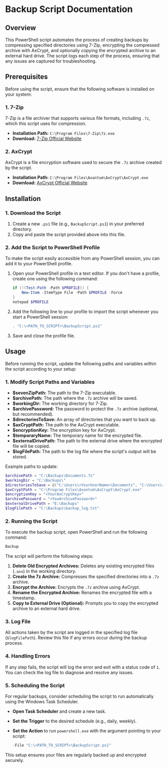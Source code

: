 # Backup Script Documentation

## Overview

This PowerShell script automates the process of creating backups by compressing specified directories using 7-Zip, encrypting the compressed archive with AxCrypt, and optionally copying the encrypted archive to an external hard drive. The script logs each step of the process, ensuring that any issues are captured for troubleshooting.

## Prerequisites

Before using the script, ensure that the following software is installed on your system:

### 1. 7-Zip

7-Zip is a file archiver that supports various file formats, including `.7z`, which this script uses for compression.

- **Installation Path:** `C:\Program Files\7-Zip\7z.exe`
- **Download:** [7-Zip Official Website](https://www.7-zip.org/)

### 2. AxCrypt

AxCrypt is a file encryption software used to secure the `.7z` archive created by the script.

- **Installation Path:** `C:\Program Files\Axantum\AxCrypt\AxCrypt.exe`
- **Download:** [AxCrypt Official Website](https://www.axcrypt.net/)

## Installation

### 1. Download the Script

1. Create a new `.ps1` file (e.g., `BackupScript.ps1`) in your preferred directory.
2. Copy and paste the script provided above into this file.

### 2. Add the Script to PowerShell Profile

To make the script easily accessible from any PowerShell session, you can add it to your PowerShell profile.

1. Open your PowerShell profile in a text editor. If you don't have a profile, create one using the following command:

   ```powershell
   if (!(Test-Path -Path $PROFILE)) {
       New-Item -ItemType File -Path $PROFILE -Force
   }
   notepad $PROFILE
   ```

2. Add the following line to your profile to import the script whenever you start a PowerShell session:

   ```powershell
   . "C:\<PATH_TO_SCRIPT>\BackupScript.ps1"
   ```

3. Save and close the profile file.

## Usage

Before running the script, update the following paths and variables within the script according to your setup:

### 1. Modify Script Paths and Variables

- **$sevenZipPath:** The path to the 7-Zip executable.
- **$archivePath:** The path where the `.7z` archive will be saved.
- **$workingDir:** The working directory for 7-Zip.
- **$archivePassword:** The password to protect the `.7z` archive (optional, but recommended).
- **$directoriesToSave:** An array of directories that you want to back up.
- **$axCryptPath:** The path to the AxCrypt executable.
- **$encryptionKey:** The encryption key for AxCrypt.
- **$temporaryName:** The temporary name for the encrypted file.
- **$externalDrivePath:** The path to the external drive where the encrypted file will be copied.
- **$logFilePath:** The path to the log file where the script's output will be stored.

Example paths to update:

```powershell
$archivePath = "C:\Backups\Documents.7z"
$workingDir = "C:\Backups\"
$directoriesToSave = @("C:\Users\<YourUserName>\Documents", "C:\Users\<YourUserName>\Pictures")
$axCryptPath = "C:\Program Files\Axantum\AxCrypt\AxCrypt.exe"
$encryptionKey = "<YourAxCryptKey>"
$archivePassword = "<YouArchivePassword>"
$externalDrivePath = "E:\Backups"
$logFilePath = "C:\Backups\backup_log.txt"
```

### 2. Running the Script

To execute the backup script, open PowerShell and run the following command:

```powershell
Backup
```

The script will perform the following steps:

1. **Delete Old Encrypted Archives:** Deletes any existing encrypted files (`.axx`) in the working directory.
2. **Create the 7z Archive:** Compresses the specified directories into a `.7z` archive.
3. **Encrypt the Archive:** Encrypts the `.7z` archive using AxCrypt.
4. **Rename the Encrypted Archive:** Renames the encrypted file with a timestamp.
5. **Copy to External Drive (Optional):** Prompts you to copy the encrypted archive to an external hard drive.

### 3. Log File

All actions taken by the script are logged in the specified log file (`$logFilePath`). Review this file if any errors occur during the backup process.

### 4. Handling Errors

If any step fails, the script will log the error and exit with a status code of `1`. You can check the log file to diagnose and resolve any issues.

### 5. Scheduling the Script

For regular backups, consider scheduling the script to run automatically using the Windows Task Scheduler.

- **Open Task Scheduler** and create a new task.
- **Set the Trigger** to the desired schedule (e.g., daily, weekly).
- **Set the Action** to run `powershell.exe` with the argument pointing to your script:

  ```powershell
  -File "C:\<PATH_TO_SCRIPT>\BackupScript.ps1"
  ```

This setup ensures your files are regularly backed up and encrypted securely.
